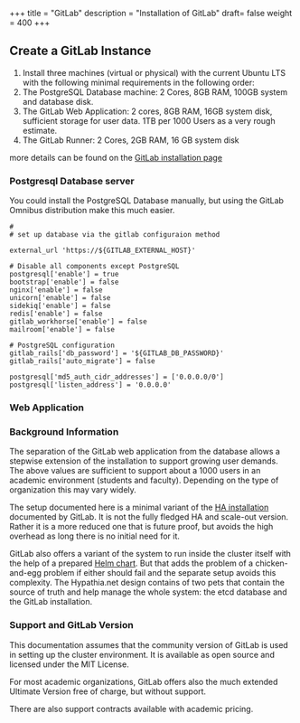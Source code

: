 +++
title = "GitLab"
description = "Installation of GitLab"
draft= false
weight = 400
+++

## Create a GitLab Instance

1. Install three machines (virtual or physical) with the current Ubuntu LTS with the following minimal requirements in the following order:
  1. The PostgreSQL Database machine: 2 Cores, 8GB RAM, 100GB system and database disk.
  1. The GitLab Web Application: 2 cores, 8GB RAM, 16GB system disk, sufficient storage for user data. 1TB per 1000 Users as a very rough estimate.
  1. The GitLab Runner: 2 Cores, 2GB RAM, 16 GB system disk


more details can be found on the [GitLab installation page](https://about.gitlab.com/installation/#ubuntu)

### Postgresql Database server

You could install the PostgreSQL Database manually, but using the GitLab Omnibus distribution make this much easier.

```
#
# set up database via the gitlab configuraion method

external_url 'https://${GITLAB_EXTERNAL_HOST}'

# Disable all components except PostgreSQL
postgresql['enable'] = true
bootstrap['enable'] = false
nginx['enable'] = false
unicorn['enable'] = false
sidekiq['enable'] = false
redis['enable'] = false
gitlab_workhorse['enable'] = false
mailroom['enable'] = false

# PostgreSQL configuration
gitlab_rails['db_password'] = '${GITLAB_DB_PASSWORD}'
gitlab_rails['auto_migrate'] = false

postgresql['md5_auth_cidr_addresses'] = ['0.0.0.0/0']
postgresql['listen_address'] = '0.0.0.0'

```

### Web Application

### Background Information

The separation of the GitLab web application from the database allows a stepwise extension of the installation to support growing user demands. The above values are sufficient to support about a 1000 users in an academic environment (students and faculty). Depending on the type of organization this may vary widely.

The setup documented here is a minimal variant of the [HA installation](https://docs.gitlab.com/ee/administration/high_availability/README.html) documented by GitLab. It is not the fully fledged HA and scale-out version. Rather it is a more reduced one that is future proof, but avoids the high overhead as long there is no initial need for it.

GitLab also offers a variant of the system to run inside the cluster itself with the help of a prepared [Helm chart](https://docs.gitlab.com/ee/install/kubernetes/). But that adds the problem of a chicken-and-egg problem if either should fail and the separate setup avoids this complexity. The Hypathia.net design contains of two pets that contain the source of truth and help manage the whole system: the etcd database and the GitLab installation.

### Support and GitLab Version

This documentation assumes that the community version of GitLab is used in setting up the cluster environment. It is available as open source and licensed under the MIT License.

For most academic organizations, GitLab offers also the much extended Ultimate Version free of charge, but without support.

There are also support contracts available with academic pricing.